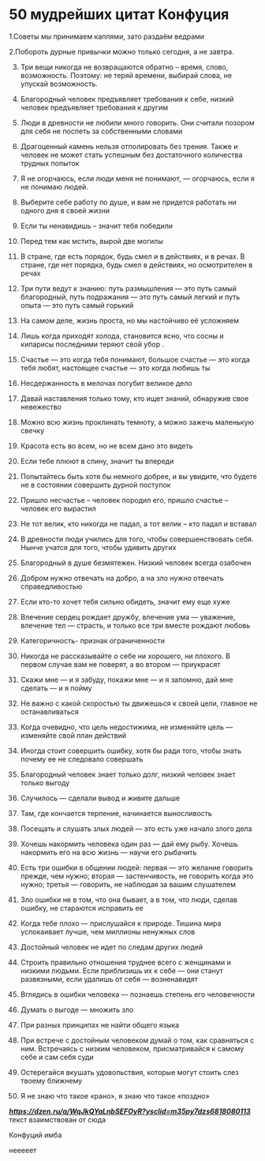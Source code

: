 # 50 мудрейших цитат Конфуция

 1.Советы мы принимаем каплями, зато раздаём ведрами

 2.Побороть дурные привычки можно только сегодня, а не завтра.

3. Три вещи никогда не возвращаются обратно – время, слово, возможность. Поэтому: не теряй времени, выбирай слова, не упускай возможность.

4. Благородный человек предъявляет требования к себе, низкий человек предъявляет требования к другим

5. Люди в древности не любили много говорить. Они считали позором для себя не поспеть за собственными словами
  
6. Драгоценный камень нельзя отполировать без трения. Также и человек не может стать успешным без достаточного количества трудных попыток

7. Я не огорчаюсь, если люди меня не понимают, — огорчаюсь, если я не понимаю людей.

8. Выберите себе работу по душе, и вам не придется работать ни одного дня в своей жизни

9. Если ты ненавидишь – значит тебя победили
   
10. Перед тем как мстить, вырой две могилы

11. В стране, где есть порядок, будь смел и в действиях, и в речах. В стране, где нет порядка, будь смел в действиях, но осмотрителен в речах

12. Три пути ведут к знанию: путь размышления — это путь самый благородный, путь подражания — это путь самый легкий и путь опыта — это путь самый горький

13. На самом деле, жизнь проста, но мы настойчиво её усложняем

14. Лишь когда приходят холода, становится ясно, что сосны и кипарисы последними теряют свой убор .

15. Счастье — это когда тебя понимают, большое счастье — это когда тебя любят, настоящее счастье — это когда любишь ты

16. Несдержанность в мелочах погубит великое дело

17. Давай наставления только тому, кто ищет знаний, обнаружив свое невежество

18. Можно всю жизнь проклинать темноту, а можно зажечь маленькую свечку

19. Красота есть во всем, но не всем дано это видеть

20. Если тебе плюют в спину, значит ты впереди

21. Попытайтесь быть хотя бы немного добрее, и вы увидите, что будете не в состоянии совершить дурной поступок

22. Пришло несчастье – человек породил его, пришло счастье – человек его вырастил

23. Не тот велик, кто никогда не падал, а тот велик – кто падал и вставал

24. В древности люди учились для того, чтобы совершенствовать себя. Нынче учатся для того, чтобы удивить других

25. Благородный в душе безмятежен. Низкий человек всегда озабочен

26. Добром нужно отвечать на добро, а на зло нужно отвечать справедливостью

27. Если кто-то хочет тебя сильно обидеть, значит ему еще хуже

28. Влечение сердец рождает дружбу, влечение ума — уважение, влечение тел — страсть, и только все три вместе рождают любовь

29. Категоричность- признак ограниченности

30. Никогда не рассказывайте о себе ни хорошего, ни плохого. В первом случае вам не поверят, а во втором — приукрасят

31. Скажи мне — и я забуду, покажи мне — и я запомню, дай мне сделать — и я пойму

32. Не важно с какой скоростью ты движешься к своей цели, главное не останавливаться

33. Когда очевидно, что цель недостижима, не изменяйте цель — изменяйте свой план действий

34. Иногда стоит совершить ошибку, хотя бы ради того, чтобы знать почему ее не следовало совершать

35. Благородный человек знает только долг, низкий человек знает только выгоду

36. Случилось — сделали вывод и живите дальше

37. Там, где кончается терпение, начинается выносливость

38. Посещать и слушать злых людей — это есть уже начало злого дела

39. Хочешь накормить человека один раз — дай ему рыбу. Хочешь накормить его на всю жизнь — научи его рыбачить

40. Есть три ошибки в общении людей: первая — это желание говорить прежде, чем нужно; вторая — застенчивость, не говорить когда это нужно; третья — говорить, не наблюдая за вашим слушателем

41. Зло ошибки не в том, что она бывает, а в том, что люди, сделав ошибку, не стараются исправить ее

42. Когда тебе плохо — прислушайся к природе. Тишина мира успокаивает лучше, чем миллионы ненужных слов

43. Достойный человек не идет по следам других людей

44. Строить правильно отношения труднее всего с женщинами и низкими людьми. Если приблизишь их к себе — они станут развязными, если удалишь от себя — возненавидят

45. Вглядись в ошибки человека — познаешь степень его человечности

46. Думать о выгоде — множить зло

47. При разных принципах не найти общего языка

48. При встрече с достойным человеком думай о том, как сравняться с ним. Встречаясь с низким человеком, присматривайся к самому себе и сам себя суди

49. Остерегайся вкушать удовольствия, которые могут стоить слез твоему ближнему

50. Я не знаю что такое «рано», я знаю что такое «поздно»

***https://dzen.ru/a/WqJkQYaLnbSEFOyR?ysclid=m35py7dzs6818080113***
текст взаимствован от сюда

Конфуций имба

нееееет
